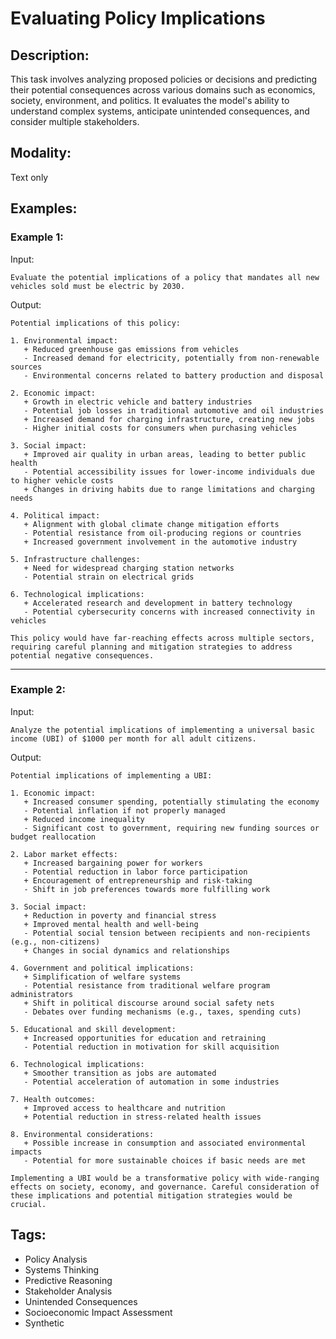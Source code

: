 # Evaluating Policy Implications

## Description:
This task involves analyzing proposed policies or decisions and predicting their potential consequences across various domains such as economics, society, environment, and politics. It evaluates the model's ability to understand complex systems, anticipate unintended consequences, and consider multiple stakeholders.

## Modality:
Text only

## Examples:

### Example 1:

Input:

```
Evaluate the potential implications of a policy that mandates all new vehicles sold must be electric by 2030.
```

Output:

```
Potential implications of this policy:

1. Environmental impact:
   + Reduced greenhouse gas emissions from vehicles
   - Increased demand for electricity, potentially from non-renewable sources
   - Environmental concerns related to battery production and disposal

2. Economic impact:
   + Growth in electric vehicle and battery industries
   - Potential job losses in traditional automotive and oil industries
   + Increased demand for charging infrastructure, creating new jobs
   - Higher initial costs for consumers when purchasing vehicles

3. Social impact:
   + Improved air quality in urban areas, leading to better public health
   - Potential accessibility issues for lower-income individuals due to higher vehicle costs
   + Changes in driving habits due to range limitations and charging needs

4. Political impact:
   + Alignment with global climate change mitigation efforts
   - Potential resistance from oil-producing regions or countries
   + Increased government involvement in the automotive industry

5. Infrastructure challenges:
   + Need for widespread charging station networks
   - Potential strain on electrical grids

6. Technological implications:
   + Accelerated research and development in battery technology
   - Potential cybersecurity concerns with increased connectivity in vehicles

This policy would have far-reaching effects across multiple sectors, requiring careful planning and mitigation strategies to address potential negative consequences.
```

---

### Example 2:

Input:

```
Analyze the potential implications of implementing a universal basic income (UBI) of $1000 per month for all adult citizens.
```

Output:

```
Potential implications of implementing a UBI:

1. Economic impact:
   + Increased consumer spending, potentially stimulating the economy
   - Potential inflation if not properly managed
   + Reduced income inequality
   - Significant cost to government, requiring new funding sources or budget reallocation

2. Labor market effects:
   + Increased bargaining power for workers
   - Potential reduction in labor force participation
   + Encouragement of entrepreneurship and risk-taking
   - Shift in job preferences towards more fulfilling work

3. Social impact:
   + Reduction in poverty and financial stress
   + Improved mental health and well-being
   - Potential social tension between recipients and non-recipients (e.g., non-citizens)
   + Changes in social dynamics and relationships

4. Government and political implications:
   + Simplification of welfare systems
   - Potential resistance from traditional welfare program administrators
   + Shift in political discourse around social safety nets
   - Debates over funding mechanisms (e.g., taxes, spending cuts)

5. Educational and skill development:
   + Increased opportunities for education and retraining
   - Potential reduction in motivation for skill acquisition

6. Technological implications:
   + Smoother transition as jobs are automated
   - Potential acceleration of automation in some industries

7. Health outcomes:
   + Improved access to healthcare and nutrition
   + Potential reduction in stress-related health issues

8. Environmental considerations:
   + Possible increase in consumption and associated environmental impacts
   - Potential for more sustainable choices if basic needs are met

Implementing a UBI would be a transformative policy with wide-ranging effects on society, economy, and governance. Careful consideration of these implications and potential mitigation strategies would be crucial.
```

## Tags:
- Policy Analysis
- Systems Thinking
- Predictive Reasoning
- Stakeholder Analysis
- Unintended Consequences
- Socioeconomic Impact Assessment
- Synthetic
